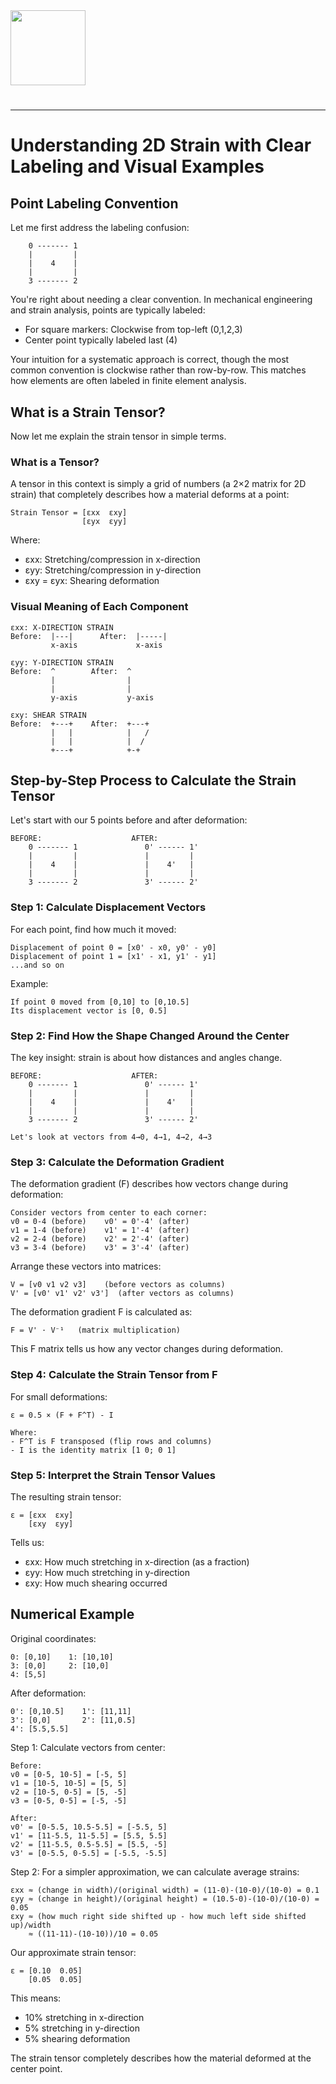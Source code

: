 <img src="https://r2cdn.perplexity.ai/pplx-full-logo-primary-dark%402x.png" class="logo" width="120"/>

# 

---

# Understanding 2D Strain with Clear Labeling and Visual Examples

## Point Labeling Convention

Let me first address the labeling confusion:

```text
    0 ------- 1
    |         |
    |    4    |
    |         |
    3 ------- 2
```

You're right about needing a clear convention. In mechanical engineering and strain analysis, points are typically labeled:

- For square markers: Clockwise from top-left (0,1,2,3)
- Center point typically labeled last (4)

Your intuition for a systematic approach is correct, though the most common convention is clockwise rather than row-by-row. This matches how elements are often labeled in finite element analysis.

## What is a Strain Tensor?

Now let me explain the strain tensor in simple terms.

### What is a Tensor?

A tensor in this context is simply a grid of numbers (a 2×2 matrix for 2D strain) that completely describes how a material deforms at a point:

```
Strain Tensor = [εxx  εxy]
                [εyx  εyy]
```

Where:

- εxx: Stretching/compression in x-direction
- εyy: Stretching/compression in y-direction
- εxy = εyx: Shearing deformation


### Visual Meaning of Each Component

```
εxx: X-DIRECTION STRAIN
Before:  |---|      After:  |-----|
         x-axis             x-axis
         
εyy: Y-DIRECTION STRAIN
Before:  ^        After:  ^
         |                |
         |                |
         y-axis           y-axis
         
εxy: SHEAR STRAIN         
Before:  +---+    After:  +---+
         |   |            |   /
         |   |            |  /
         +---+            +-+
```


## Step-by-Step Process to Calculate the Strain Tensor

Let's start with our 5 points before and after deformation:

```
BEFORE:                    AFTER:
    0 ------- 1               0' ------ 1'
    |         |               |         |
    |    4    |               |    4'   |
    |         |               |         |
    3 ------- 2               3' ------ 2'
```


### Step 1: Calculate Displacement Vectors

For each point, find how much it moved:

```
Displacement of point 0 = [x0' - x0, y0' - y0]
Displacement of point 1 = [x1' - x1, y1' - y1]
...and so on
```

Example:

```
If point 0 moved from [0,10] to [0,10.5]
Its displacement vector is [0, 0.5]
```


### Step 2: Find How the Shape Changed Around the Center

The key insight: strain is about how distances and angles change.

```
BEFORE:                    AFTER:
    0 ------- 1               0' ------ 1'
    |         |               |         |
    |    4    |               |    4'   |
    |         |               |         |
    3 ------- 2               3' ------ 2'

Let's look at vectors from 4→0, 4→1, 4→2, 4→3
```


### Step 3: Calculate the Deformation Gradient

The deformation gradient (F) describes how vectors change during deformation:

```
Consider vectors from center to each corner:
v0 = 0-4 (before)    v0' = 0'-4' (after)
v1 = 1-4 (before)    v1' = 1'-4' (after)
v2 = 2-4 (before)    v2' = 2'-4' (after)
v3 = 3-4 (before)    v3' = 3'-4' (after)
```

Arrange these vectors into matrices:

```
V = [v0 v1 v2 v3]    (before vectors as columns)
V' = [v0' v1' v2' v3']  (after vectors as columns)
```

The deformation gradient F is calculated as:

```
F = V' · V⁻¹   (matrix multiplication)
```

This F matrix tells us how any vector changes during deformation.

### Step 4: Calculate the Strain Tensor from F

For small deformations:

```
ε = 0.5 × (F + F^T) - I

Where:
- F^T is F transposed (flip rows and columns)
- I is the identity matrix [1 0; 0 1]
```


### Step 5: Interpret the Strain Tensor Values

The resulting strain tensor:

```
ε = [εxx  εxy]
    [εxy  εyy]
```

Tells us:

- εxx: How much stretching in x-direction (as a fraction)
- εyy: How much stretching in y-direction
- εxy: How much shearing occurred


## Numerical Example

Original coordinates:

```
0: [0,10]    1: [10,10]
3: [0,0]     2: [10,0]
4: [5,5]
```

After deformation:

```
0': [0,10.5]    1': [11,11]
3': [0,0]       2': [11,0.5]
4': [5.5,5.5]
```

Step 1: Calculate vectors from center:

```
Before:
v0 = [0-5, 10-5] = [-5, 5]
v1 = [10-5, 10-5] = [5, 5]
v2 = [10-5, 0-5] = [5, -5]
v3 = [0-5, 0-5] = [-5, -5]

After:
v0' = [0-5.5, 10.5-5.5] = [-5.5, 5]
v1' = [11-5.5, 11-5.5] = [5.5, 5.5]
v2' = [11-5.5, 0.5-5.5] = [5.5, -5]
v3' = [0-5.5, 0-5.5] = [-5.5, -5.5]
```

Step 2: For a simpler approximation, we can calculate average strains:

```
εxx ≈ (change in width)/(original width) = (11-0)-(10-0)/(10-0) = 0.1
εyy ≈ (change in height)/(original height) = (10.5-0)-(10-0)/(10-0) = 0.05
εxy ≈ (how much right side shifted up - how much left side shifted up)/width
    ≈ ((11-11)-(10-10))/10 = 0.05
```

Our approximate strain tensor:

```
ε = [0.10  0.05]
    [0.05  0.05]
```

This means:

- 10% stretching in x-direction
- 5% stretching in y-direction
- 5% shearing deformation

The strain tensor completely describes how the material deformed at the center point.

